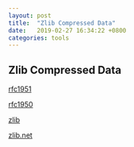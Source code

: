 ```yaml
---
layout: post
title:  "Zlib Compressed Data"
date:   2019-02-27 16:34:22 +0800
categories: tools
---
```


## Zlib Compressed Data

[rfc1951](https://www.ietf.org/rfc/rfc1951.txt)

[rfc1950](https://www.ietf.org/rfc/rfc1950.txt)

[zlib](https://docs.python.org/3/library/zlib.html)

[zlib.net](http://www.zlib.net/)